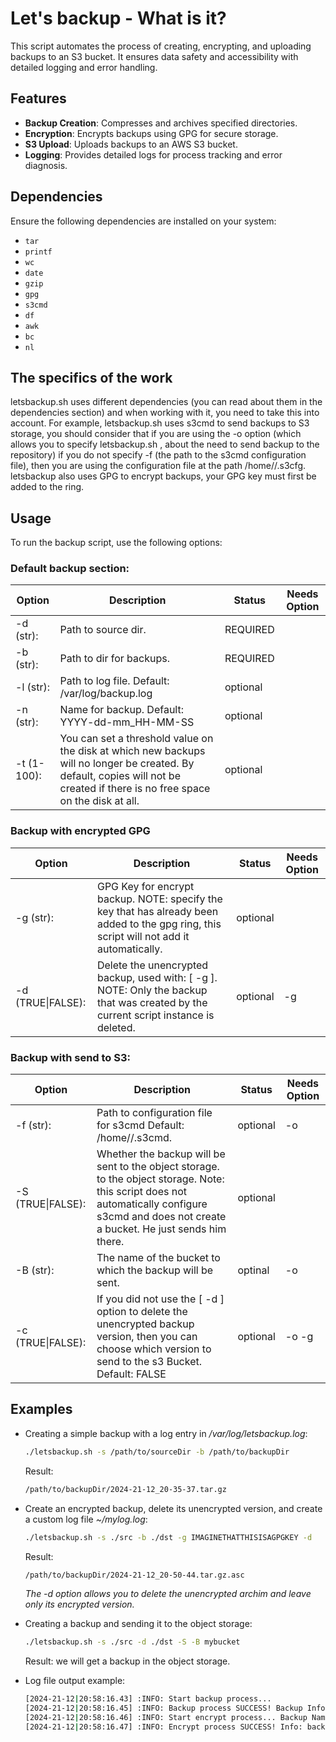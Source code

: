 # Let's backup - What is it?

This script automates the process of creating, encrypting, and uploading backups to an S3 bucket. It ensures data safety and accessibility with detailed logging and error handling.

## Features

- **Backup Creation**: Compresses and archives specified directories.
- **Encryption**: Encrypts backups using GPG for secure storage.
- **S3 Upload**: Uploads backups to an AWS S3 bucket.
- **Logging**: Provides detailed logs for process tracking and error diagnosis.

## Dependencies

Ensure the following dependencies are installed on your system:

- `tar`
- `printf`
- `wc`
- `date`
- `gzip`
- `gpg`
- `s3cmd`
- `df`
- `awk`
- `bc`
- `nl`

## The specifics of the work

letsbackup.sh uses different dependencies (you can read about them in the dependencies section) and when working with it, you need to take this into account. For example, letsbackup.sh uses s3cmd to send backups to S3 storage, you should consider that if you are using the -o option (which allows you to specify letsbackup.sh , about the need to send backup to the repository) if you do not specify -f (the path to the s3cmd configuration file), then you are using the configuration file at the path /home/<UID>/.s3cfg. letsbackup also uses GPG to encrypt backups, your GPG key must first be added to the ring.

## Usage

To run the backup script, use the following options:

### Default backup section:

| Option | Description | Status | Needs Option |
|------------------------------|----------------------------------|-------|------|
| -d <source-dir> (str):    | Path to source dir.              | REQUIRED | |
| -b <dir-for-backup> (str):| Path to dir for backups.         | REQUIRED | |
| -l <log-file-path> (str): | Path to log file. Default: /var/log/backup.log | optional | |
| -n <backup-name> (str):   | Name for backup. Default: YYYY-dd-mm_HH-MM-SS | optional | |
| -t <percent> (1-100):     | You can set a threshold value on the disk at which new backups will no longer be created. By default, copies will not be created if there is no free space on the disk at all. | optional | |

### Backup with encrypted GPG

| Option | Description | Status | Needs Option |
|--------|------------|---------|--------------|
| -g <gpg-key> (str): | GPG Key for encrypt backup. NOTE: specify the key that has already been added to the gpg ring, this script will not add it automatically. | optional | |
| -d (TRUE\|FALSE):    | Delete the unencrypted backup, used with: [ -g <gpg-key> ]. NOTE: Only the backup that was created by the current script instance is deleted. | optional | -g |

### Backup with send to S3:

| Option | Description | Status | Needs Option |
|--------|-------------|--------|--------------| 
| -f <s3cmd-cnf-path> (str): | Path to configuration file for s3cmd Default: /home/<UID>/.s3cmd. | optional | -o |
| -S <s3-send> (TRUE\|FALSE): | Whether the backup will be sent to the object storage. to the object storage. Note: this script does not automatically configure s3cmd and does not create a bucket. He just sends him there. | optional | |
| -B <bucket-name> (str): | The name of the bucket to which the backup will be sent. | optinal | -o |
| -c <encrypt> (TRUE\|FALSE): | If you did not use the [ -d ] option to delete the unencrypted backup version, then you can choose which version to send to the s3 Bucket. Default: FALSE | optional | -o -g |

## Examples

- Creating a simple backup with a log entry in */var/log/letsbackup.log*:
  ```bash
  ./letsbackup.sh -s /path/to/sourceDir -b /path/to/backupDir
  ```
  Result:
  ```bash
  /path/to/backupDir/2024-21-12_20-35-37.tar.gz
  ```

- Create an encrypted backup, delete its unencrypted version, and create a custom log file *~/mylog.log*:
  ```bash
  ./letsbackup.sh -s ./src -b ./dst -g IMAGINETHATTHISISAGPGKEY -d
  ```
  Result:
  ```bash
  /path/to/backupDir/2024-21-12_20-50-44.tar.gz.asc
  ```
  *The -d option allows you to delete the unencrypted archim and leave only its encrypted version.*
- Creating a backup and sending it to the object storage:
  ```bash
  ./letsbackup.sh -s ./src -d ./dst -S -B mybucket
  ```
  Result: we will get a backup in the object storage.
- Log file output example:
  ```bash
  [2024-21-12|20:58:16.43] :INFO: Start backup process...
  [2024-21-12|20:58:16.45] :INFO: Backup process SUCCESS! Backup Info: name="backup/2024-21-12_20-58-16.tar.gz", size="4,0K"
  [2024-21-12|20:58:16.46] :INFO: Start encrypt process... Backup Name: 2024-21-12_20-58-16.tar.gz
  [2024-21-12|20:58:16.47] :INFO: Encrypt process SUCCESS! Info: backup="backup/2024-21-12_20-58-16.tar.gz", encryptBackupName="2024-21-12_20-58-16.tar.gz.asc"
  ```
